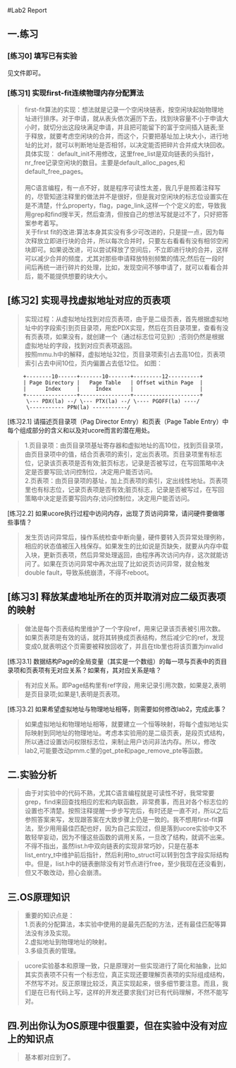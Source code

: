#Lab2 Report

## 一.练习

### [练习0] 填写已有实验
见文件即可。

### [练习1] 实现first-fit连续物理内存分配算法

>first-fit算法的实现：想法就是记录一个空闲块链表，按空闲块起始物理地址进行排序。对于申请，就从表头依次遍历下去，找到块容量不小于申请大小时，就切分出这段块满足申请，并且把可能留下的富于空间插入链表;至于释放，就要考虑空闲块的合并，而这个，只要把基址加上块大小，进行地址的比对，就可以判断地址是否相邻，以决定能否把碎片合并成大块回收。具体实现：
default_init不用修改，这里free_list是双向链表的头指针，nr_free记录空闲块的数目。主要是default_alloc_pages,和default_free_pages。</br></br>用C语言编程，有一点不好，就是程序可读性太差，我几乎是照着注释写的，尽管知道注释里的做法并不是很好，但是我对空闲块的标志位设置实在是不清楚，什么property，flag，page_link,这样一个个定义的宏，导致我用grep和find搜半天，然后查清，但按自己的想法写就是过不了，只好把答案参考着写。  
> 关于first fit的改进:算法本身其实没有多少可改进的，只是提一点，因为每次释放立即进行块的合并，所以每次合并时，只要左右看看有没有相邻空闲块即可。如果说改进，可以尝试释放了空间后，不立即进行块的合并，这样可以减少合并的频度，尤其对那些申请释放特别频繁的情况;然后在一段时间后再统一进行碎片的处理，比如，发现空间不够申请了，就可以看看合并后，能不能提供想要的块大小。

## [练习2] 实现寻找虚拟地址对应的页表项

> 实现过程：从虚拟地址找到对应页表项，由于是二级页表，首先根据虚拟地址中的字段索引到页目录项，用宏PDX实现，然后在页目录项里，查看有没有页表项，如果没有，就创建一个（通过标志位可见到）;否则仍然是根据虚拟地址的字段，找到对应页表项返回。  
> 按照mmu.h中的解释，虚拟地址32位，页目录项索引占去高10位，页表项索引占去中间10位，页内偏置占去低12位。
如图：
```
     +--------10------+-------10-------+---------12----------+
     | Page Directory |   Page Table   | Offset within Page  |
     |      Index     |     Index      |                     |
     +----------------+----------------+---------------------+
      \--- PDX(la) --/ \--- PTX(la) --/ \---- PGOFF(la) ----/
      \----------- PPN(la) -----------/
```

[练习2.1] 请描述页目录项（Pag Director Entry）和页表（Page Table Entry）中每个组成部分的含义和以及对ucore而言的潜在用处。

>1.页目录项：由页目录项基址寄存器和虚拟地址的高10位，找到页目录项，由页目录项中的值，结合页表项的索引，定出页表项。页目录项里有标志位，记录该页表项是否有效;脏页标志，记录是否被写过，在写回策略中决定是否要写回;访问控制位，决定用户能否访问。</br>
2.页表项：由页目录项的基址，加上页表项的索引，定出线性地址。页表项里也有标志位，记录页表项是否有效;脏页标志，记录是否被写过，在写回策略中决定是否要写回内存;访问控制位，决定用户能否访问。

[练习2.2] 如果ucore执行过程中访问内存，出现了页访问异常，请问硬件要做哪些事情？

> 发生页访问异常后，操作系统检查中断向量，硬件要转入页异常处理例称，相应的状态值被压入栈保存。如果发生的比如说是页缺失，就要从内存中载入块，更新页表项，然后异常处理返回，由程序再次访问内存，这次就能访问了。如果在页访问异常中再次出现了比如说页访问异常，就会触发double fault，导致系统崩溃，不得不reboot。

## [练习3] 释放某虚地址所在的页并取消对应二级页表项的映射

> 做法是每个页表结构里维护了一个字段ref，用来记录该页表被引用次数。如果页表项是有效的话，就将其转换成页表结构，然后减少它的ref，发现变成0,就表明这个页需要被释放回收了，并且在tlb里也将该页置为invalid

[练习3.1] 数据结构Page的全局变量（其实是一个数组）的每一项与页表中的页目录项和页表项有无对应关系？如果有，其对应关系是啥？

> 有对应关系。即Page结构里有ref字段，用来记录引用次数，如果是2,表明是页目录项;如果是1,表明是页表项。

[练习3.2] 如果希望虚拟地址与物理地址相等，则需要如何修改lab2，完成此事？

> 如果虚拟地址和物理地址相等，就要建立一个恒等映射，将每个虚拟地址实际映射到同地址的物理地址。考虑本实验用的是二级页表，是段页式结构，所以通过设置访问权限标志位，来制止用户访问非法内存。所以，修改lab2,可能要改动pmm.c里的get_pte和page_remove_pte等函数。


## 二.实验分析

> 由于对实验中的代码不熟，尤其C语言编程就是可读性不好，我常常要grep，find来回查找相应的宏和内联函数，非常费事，而且对各个标志位的设置也不清楚。按照注释提醒一步步写完后，有时还是一直不对，所以之后参照答案来写，发现跟答案在大致步骤上仍是一致的。我不想用first-fit算法，至少用用最佳匹配也好，因为自己实现过，但是落到ucore实验中又不敢轻举妄动，因为不懂这些函数的调用关系，一旦改了结构，就调不出来。
> 不得不指出，虽然list.h中双向链表的实现非常巧妙，只是在基本list_entry_t中维护前后指针，然后利用to_struct可以转到包含字段实际结构中。但是，list.h中的链表删除没有对节点进行free，至少我现在还没看到，但又不敢改动，担心会崩溃。


## 三.OS原理知识

> 重要的知识点是：  
1.页表的分配算法，本实验中使用的是最先匹配的方法，还有最佳匹配等算法没有涉及实现。  
2.虚拟地址到物理地址的映射。  
3.多级页表的管理。

> ucore实验基本和原理一致，只是原理对一些实现进行了简化和抽象，比如其实页表项不只有一个标志位，真正实现还要理解页表项的实际组成结构，不然写不对。反正原理比较泛，真正实现起来，很多细节要注意。而且，我们是在已有代码上写，这样的开发还要求我们对已有代码理解，不然不能写对。


## 四.列出你认为OS原理中很重要，但在实验中没有对应上的知识点
> 基本都对应到了。



